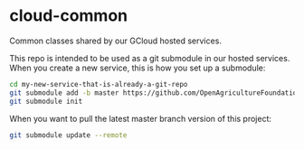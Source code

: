# cloud-common
Common classes shared by our GCloud hosted services.

This repo is intended to be used as a git submodule in our hosted services.
When you create a new service, this is how you set up a submodule:

```bash
cd my-new-service-that-is-already-a-git-repo
git submodule add -b master https://github.com/OpenAgricultureFoundation/cloud-common
git submodule init
```

When you want to pull the latest master branch version of this project:
```bash
git submodule update --remote
```

